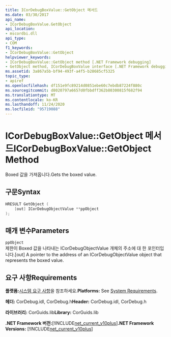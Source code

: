 ```yaml
---
title: ICorDebugBoxValue::GetObject 메서드
ms.date: 03/30/2017
api_name:
- ICorDebugBoxValue.GetObject
api_location:
- mscordbi.dll
api_type:
- COM
f1_keywords:
- ICorDebugBoxValue::GetObject
helpviewer_keywords:
- ICorDebugBoxValue::GetObject method [.NET Framework debugging]
- GetObject method, ICorDebugBoxValue interface [.NET Framework debugging]
ms.assetid: 3a867a5b-bf94-493f-a4f5-b28685cf5325
topic_type:
- apiref
ms.openlocfilehash: df151e9fc89214d0851ebe60c7ebdb87224f880c
ms.sourcegitcommit: d8020797a6657d0fbbdff362b80300815f682f94
ms.translationtype: MT
ms.contentlocale: ko-KR
ms.lasthandoff: 11/24/2020
ms.locfileid: "95719088"
---
```

# <a name="icordebugboxvaluegetobject-method"></a><span data-ttu-id="bfc65-102">ICorDebugBoxValue::GetObject 메서드</span><span class="sxs-lookup"><span data-stu-id="bfc65-102">ICorDebugBoxValue::GetObject Method</span></span>

<span data-ttu-id="bfc65-103">Boxed 값을 가져옵니다.</span><span class="sxs-lookup"><span data-stu-id="bfc65-103">Gets the boxed value.</span></span>  
  
## <a name="syntax"></a><span data-ttu-id="bfc65-104">구문</span><span class="sxs-lookup"><span data-stu-id="bfc65-104">Syntax</span></span>  
  
```cpp  
HRESULT GetObject (  
    [out] ICorDebugObjectValue **ppObject  
);  
```  
  
## <a name="parameters"></a><span data-ttu-id="bfc65-105">매개 변수</span><span class="sxs-lookup"><span data-stu-id="bfc65-105">Parameters</span></span>  

 `ppObject`  
 <span data-ttu-id="bfc65-106">제한이 Boxed 값을 나타내는 ICorDebugObjectValue 개체의 주소에 대 한 포인터입니다.</span><span class="sxs-lookup"><span data-stu-id="bfc65-106">[out] A pointer to the address of an ICorDebugObjectValue object that represents the boxed value.</span></span>  
  
## <a name="requirements"></a><span data-ttu-id="bfc65-107">요구 사항</span><span class="sxs-lookup"><span data-stu-id="bfc65-107">Requirements</span></span>  

 <span data-ttu-id="bfc65-108">**플랫폼:**[시스템 요구 사항](../../get-started/system-requirements.md)을 참조하세요.</span><span class="sxs-lookup"><span data-stu-id="bfc65-108">**Platforms:** See [System Requirements](../../get-started/system-requirements.md).</span></span>  
  
 <span data-ttu-id="bfc65-109">**헤더:** CorDebug.idl, CorDebug.h</span><span class="sxs-lookup"><span data-stu-id="bfc65-109">**Header:** CorDebug.idl, CorDebug.h</span></span>  
  
 <span data-ttu-id="bfc65-110">**라이브러리:** CorGuids.lib</span><span class="sxs-lookup"><span data-stu-id="bfc65-110">**Library:** CorGuids.lib</span></span>  
  
 <span data-ttu-id="bfc65-111">**.NET Framework 버전:**[!INCLUDE[net_current_v10plus](../../../../includes/net-current-v10plus-md.md)]</span><span class="sxs-lookup"><span data-stu-id="bfc65-111">**.NET Framework Versions:** [!INCLUDE[net_current_v10plus](../../../../includes/net-current-v10plus-md.md)]</span></span>
